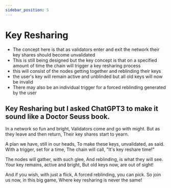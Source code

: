 ```yaml
---
sidebar_position: 5
---
```



# Key Resharing

* The concept here is that as validators enter and exit the network their key shares should become unvalidated 
* This is still being designed but the key concept is that on a specified amount of time the chain will trigger a key resharing process
* this will consist of the nodes getting together and reblinding their keys
* the user's key will remain active and unblinded but all old keys will now be invalid
* There may also be an individual trigger for a forced reblinding generated by the user


## Key Resharing but I asked ChatGPT3 to make it sound like a Doctor Seuss book.

In a network so fun and bright,
Validators come and go with might.
But as they leave and then return,
Their key shares start to yearn.

A plan we have, still in our heads,
To make these keys, unvalidated, as said.
With a trigger, set for a time,
The chain will call, "It's key reshare time!"

The nodes will gather, with such glee,
And reblinding, is what they will see.
Your key remains, active and bright,
But old keys now, are out of sight!

And if you wish, with just a flick,
A forced reblinding, you can pick.
So join us now, in this big game,
Where key resharing is never the same!